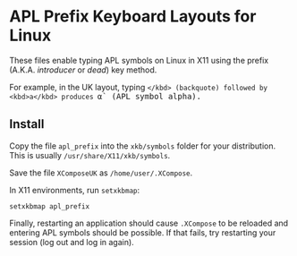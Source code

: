 # APL Prefix Keyboard Layouts for Linux
These files enable typing APL symbols on Linux in X11 using the prefix (A.K.A. *introducer* or *dead*) key method.

For example, in the UK layout, typing <kbd>`</kbd> (backquote) followed by <kbd>a</kbd> produces `⍺` (APL symbol alpha).

## Install
Copy the file `apl_prefix` into the `xkb/symbols` folder for your distribution. This is usually `/usr/share/X11/xkb/symbols`.

Save the file `XComposeUK` as `/home/user/.XCompose`.

In X11 environments, run `setxkbmap`:

```
setxkbmap apl_prefix
```

Finally, restarting an application should cause `.XCompose` to be reloaded and entering APL symbols should be possible. If that fails, try restarting your session (log out and log in again).

